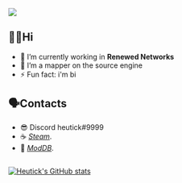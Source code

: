 ![](https://media.discordapp.net/attachments/885202918884638772/961674644082020362/bn.png?width=1440&height=390)
## **👋🏻Hi**

- 🔭 I’m currently working in **Renewed Networks**
- 💃 I’m a mapper on the source engine
- ⚡ Fun fact: i'm bi

## **🗣Contacts**

- 😎 Discord heutick#9999
- ☕️ *[Steam](https://steamcommunity.com/id/heut42069/)*.
- 🔧 *[ModDB](https://www.moddb.com/members/heutick)*.

##
[![Heutick's GitHub stats](https://github-readme-stats.vercel.app/api?username=heut42069&show_icons=true&bg_color=DEG,8f55d1,5557d1&theme=dark&text_color=ffffff&icon_color=ffffff&count_private=true)](https://github.com/anuraghazra/github-readme-stats)
